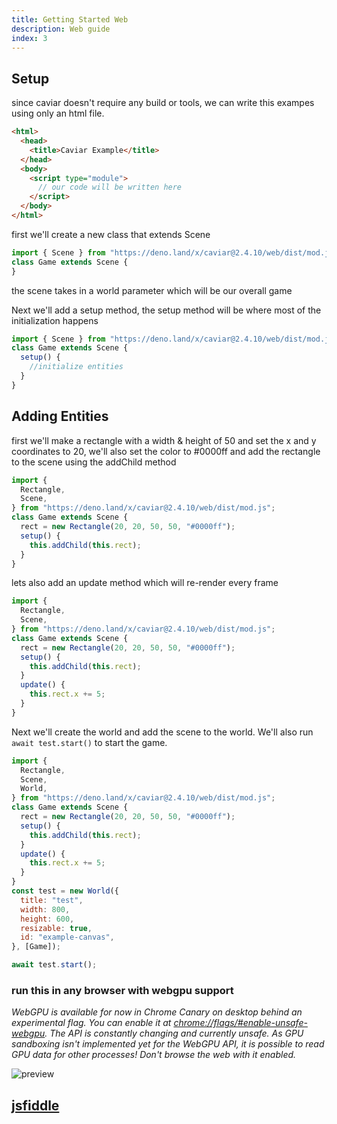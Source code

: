 ```yaml
---
title: Getting Started Web
description: Web guide
index: 3
---
```


## Setup

since caviar doesn't require any build or tools, we can write this exampes using
only an html file.

```html
<html>
  <head>
    <title>Caviar Example</title>
  </head>
  <body>
    <script type="module">
      // our code will be written here
    </script>
  </body>
</html>
```

first we'll create a new class that extends Scene

```javascript
import { Scene } from "https://deno.land/x/caviar@2.4.10/web/dist/mod.js";
class Game extends Scene {
}
```

the scene takes in a world parameter which will be our overall game

Next we'll add a setup method, the setup method will be where most of the
initialization happens

```javascript
import { Scene } from "https://deno.land/x/caviar@2.4.10/web/dist/mod.js";
class Game extends Scene {
  setup() {
    //initialize entities
  }
}
```

## Adding Entities

first we'll make a rectangle with a width & height of 50 and set the x and y
coordinates to 20, we'll also set the color to #0000ff and add the rectangle to
the scene using the addChild method

```javascript
import {
  Rectangle,
  Scene,
} from "https://deno.land/x/caviar@2.4.10/web/dist/mod.js";
class Game extends Scene {
  rect = new Rectangle(20, 20, 50, 50, "#0000ff");
  setup() {
    this.addChild(this.rect);
  }
}
```

lets also add an update method which will re-render every frame

```javascript
import {
  Rectangle,
  Scene,
} from "https://deno.land/x/caviar@2.4.10/web/dist/mod.js";
class Game extends Scene {
  rect = new Rectangle(20, 20, 50, 50, "#0000ff");
  setup() {
    this.addChild(this.rect);
  }
  update() {
    this.rect.x += 5;
  }
}
```

Next we'll create the world and add the scene to the world. We'll also run
`await test.start()` to start the game.

```javascript
import {
  Rectangle,
  Scene,
  World,
} from "https://deno.land/x/caviar@2.4.10/web/dist/mod.js";
class Game extends Scene {
  rect = new Rectangle(20, 20, 50, 50, "#0000ff");
  setup() {
    this.addChild(this.rect);
  }
  update() {
    this.rect.x += 5;
  }
}
const test = new World({
  title: "test",
  width: 800,
  height: 600,
  resizable: true,
  id: "example-canvas",
}, [Game]);

await test.start();
```

### run this in any browser with webgpu support

_WebGPU is available for now in Chrome Canary on desktop behind an experimental
flag. You can enable it at
[chrome://flags/#enable-unsafe-webgpu](chrome://flags/#enable-unsafe-webgpu).
The API is constantly changing and currently unsafe. As GPU sandboxing isn't
implemented yet for the WebGPU API, it is possible to read GPU data for other
processes! Don't browse the web with it enabled._

![preview](https://i.ibb.co/RY0wNPT/Screenshot-2022-06-06-062842.png)

## [jsfiddle](https://jsfiddle.net/u4L1dewc/1/)
